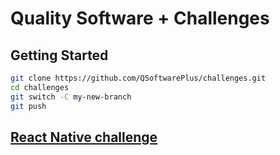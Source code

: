 # Quality Software + Challenges

## Getting Started

```bash
git clone https://github.com/QSoftwarePlus/challenges.git
cd challenges
git switch -C my-new-branch
git push
```

## [React Native challenge](./react-native/README.md)